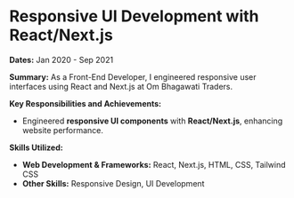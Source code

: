 # Responsive UI Development with React/Next.js

**Dates:** Jan 2020 - Sep 2021

**Summary:**
As a Front-End Developer, I engineered responsive user interfaces using React and Next.js at Om Bhagawati Traders.

**Key Responsibilities and Achievements:**
* Engineered **responsive UI components** with **React/Next.js**, enhancing website performance.

**Skills Utilized:**
* **Web Development & Frameworks:** React, Next.js, HTML, CSS, Tailwind CSS
* **Other Skills:** Responsive Design, UI Development